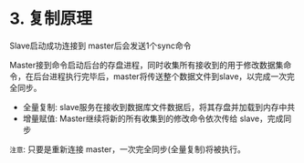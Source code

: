 # 3. 复制原理

Slave启动成功连接到 master后会发送1个sync命令

Master接到命令启动后台的存盘进程，同时收集所有接收到的用于修改数据集命令，在后台进程执行完毕后，master将传送整个数据文件到slave，以完成一次完全同步。

* 全量复制: slave服务在接收到数据库文件数据后，将其存盘并加载到内存中共
* 增量赋值: Master继续将新的所有收集到的修改命令依次传给 slave，完成同步

`注意`: 只要是重新连接 master，一次完全同步(全量复制)将被执行。
